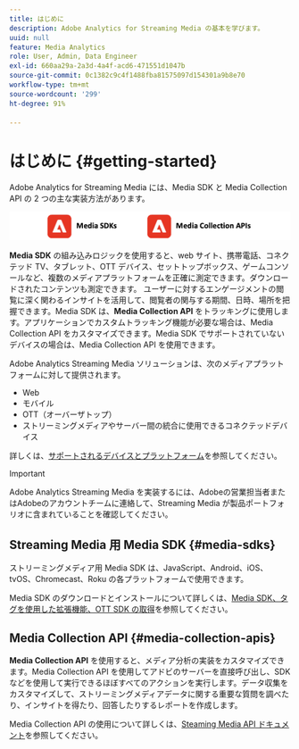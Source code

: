 ```yaml
---
title: はじめに
description: Adobe Analytics for Streaming Media の基本を学びます。
uuid: null
feature: Media Analytics
role: User, Admin, Data Engineer
exl-id: 660aa29a-2a3d-4a4f-acd6-471551d1047b
source-git-commit: 0c1382c9c4f1488fba81575097d154301a9b8e70
workflow-type: tm+mt
source-wordcount: '299'
ht-degree: 91%

---
```


# はじめに {#getting-started}

Adobe Analytics for Streaming Media には、Media SDK と Media Collection API の 2 つの主な実装方法があります。

![メソッド](assets/getting-started2.png)

**Media SDK** の組み込みロジックを使用すると、web サイト、携帯電話、コネクテッド TV、タブレット、OTT デバイス、セットトップボックス、ゲームコンソールなど、複数のメディアプラットフォームを正確に測定できます。ダウンロードされたコンテンツも測定できます。 ユーザーに対するエンゲージメントの閲覧に深く関わるインサイトを活用して、閲覧者の関与する期間、日時、場所を把握できます。Media SDK は、**Media Collection API** をトラッキングに使用します。アプリケーションでカスタムトラッキング機能が必要な場合は、Media Collection API をカスタマイズできます。Media SDK でサポートされていないデバイスの場合は、Media Collection API を使用できます。

Adobe Analytics Streaming Media ソリューションは、次のメディアプラットフォームに対して提供されます。

* Web
* モバイル
* OTT（オーバーザトップ）
* ストリーミングメディアやサーバー間の統合に使用できるコネクテッドデバイス

詳しくは、[サポートされるデバイスとプラットフォーム](/help/getting-started/supported-devices.md)を参照してください。

>[!IMPORTANT]
>
>Adobe Analytics Streaming Media を実装するには、Adobeの営業担当者またはAdobeのアカウントチームに連絡して、Streaming Media が製品ポートフォリオに含まれていることを確認してください。

## Streaming Media 用 Media SDK {#media-sdks}

ストリーミングメディア用 Media SDK は、JavaScript、Android、iOS、tvOS、Chromecast、Roku の各プラットフォームで使用できます。

Media SDK のダウンロードとインストールについて詳しくは、[Media SDK、タグを使用した拡張機能、OTT SDK の取得](/help/getting-started/download-sdks.md)を参照してください。


## Media Collection API {#media-collection-apis}

**Media Collection API** を使用すると、メディア分析の実装をカスタマイズできます。Media Collection API を使用してアドビのサーバーを直接呼び出し、SDK などを使用して実行できるほぼすべてのアクションを実行します。データ収集をカスタマイズして、ストリーミングメディアデータに関する重要な質問を調べたり、インサイトを得たり、回答したりするレポートを作成します。

Media Collection API の使用について詳しくは、[Steaming Media API ドキュメント](/help/implementation/media-collection-api/mc-api-overview.md)を参照してください。
